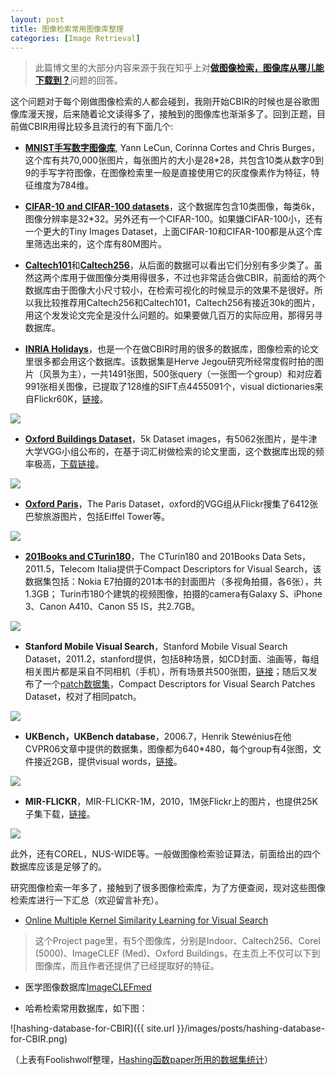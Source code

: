 ```yaml
---
layout: post
title: 图像检索常用图像库整理
categories: [Image Retrieval]
---
```


>此篇博文里的大部分内容来源于我在知乎上对[**做图像检索，图像库从哪儿能下载到？**](https://www.zhihu.com/question/25039851)问题的回答。

这个问题对于每个刚做图像检索的人都会碰到，我刚开始CBIR的时候也是谷歌图像库漫天搜，后来随着论文读得多了，接触到的图像库也渐渐多了。回到正题，目前做CBIR用得比较多且流行的有下面几个:

- [**MNIST手写数字图像库**](http://yann.lecun.com/exdb/mnist/), Yann LeCun, Corinna Cortes and Chris Burges，这个库有共70,000张图片，每张图片的大小是28*28，共包含10类从数字0到9的手写字符图像，在图像检索里一般是直接使用它的灰度像素作为特征，特征维度为784维。

- [**CIFAR-10 and CIFAR-100 datasets**](http://www.cs.toronto.edu/~kriz/cifar.html)，这个数据库包含10类图像，每类6k，图像分辨率是32*32。另外还有一个CIFAR-100。如果嫌CIFAR-100小，还有一个更大的Tiny Images Dataset，上面CIFAR-10和CIFAR-100都是从这个库里筛选出来的，这个库有80M图片。

- [**Caltech101**](http://www.vision.caltech.edu/Image_Datasets/Caltech101/)和[**Caltech256**](http://www.vision.caltech.edu/Image_Datasets/Caltech256/)，从后面的数据可以看出它们分别有多少类了。虽然这两个库用于做图像分类用得很多，不过也非常适合做CBIR，前面给的两个数据库由于图像大小尺寸较小，在检索可视化的时候显示的效果不是很好。所以我比较推荐用Caltech256和Caltech101，Caltech256有接近30k的图片，用这个发发论文完全是没什么问题的。如果要做几百万的实际应用，那得另寻数据库。

- [**INRIA Holidays**](http://lear.inrialpes.fr/people/jegou/data.php#holidays)，也是一个在做CBIR时用的很多的数据库，图像检索的论文里很多都会用这个数据库。该数据集是Herve Jegou研究所经常度假时拍的图片（风景为主），一共1491张图，500张query（一张图一个group）和对应着991张相关图像，已提取了128维的SIFT点4455091个，visual dictionaries来自Flickr60K，[链接](http://lear.inrialpes.fr/~jegou/data.php)。

![](https://pic2.zhimg.com/48e6a9ca67631ba5c8f6acd53d08c229_b.jpg)

- [**Oxford Buildings Dataset**](http://www.robots.ox.ac.uk/~vgg/data/oxbuildings/)，5k Dataset images，有5062张图片，是牛津大学VGG小组公布的，在基于词汇树做检索的论文里面，这个数据库出现的频率极高，[下载链接](https://link.zhihu.com/?target=http%3A//www.robots.ox.ac.uk/%7Evgg/data/oxbuildings/)。

![](https://pic2.zhimg.com/62eabc4c1e4a86b4642a8edb19295671_b.jpg)

- [**Oxford Paris**](http://www.robots.ox.ac.uk/~vgg/data/parisbuildings/)，The Paris Dataset，oxford的VGG组从Flickr搜集了6412张巴黎旅游图片，包括Eiffel Tower等。

![](https://pic2.zhimg.com/739a8f6986aa61c24cccb29091571955_b.jpg)

- [**201Books and CTurin180**](http://pacific.tilab.com/www/datasets/)，The CTurin180 and 201Books Data Sets，2011.5，Telecom Italia提供于Compact Descriptors for Visual Search，该数据集包括：Nokia E7拍摄的201本书的封面图片（多视角拍摄，各6张），共1.3GB； Turin市180个建筑的视频图像，拍摄的camera有Galaxy S、iPhone 3、Canon A410、Canon S5 IS，共2.7GB。

![](https://pic2.zhimg.com/2ef44eb8d73583885f5ec74c70289bfd_b.jpg)

- **Stanford Mobile Visual Search**，Stanford Mobile Visual Search Dataset，2011.2，stanford提供，包括8种场景，如CD封面、油画等，每组相关图片都是采自不同相机（手机），所有场景共500张图，[链接](https://purl.stanford.edu/rb470rw0983)；随后又发布了一个[patch数据集](https://link.zhihu.com/?target=http%3A//blackhole1.stanford.edu/ivms/Datasets.htm)，Compact Descriptors for Visual Search Patches Dataset，校对了相同patch。 

![](https://pic3.zhimg.com/5b6a84ada03551c5d16143b590812692_b.jpg)

- **UKBench，UKBench database**，2006.7，Henrik Stewénius在他CVPR06文章中提供的数据集，图像都为640*480，每个group有4张图，文件接近2GB，提供visual words，[链接](http://www.vis.uky.edu/~stewe/ukbench/)。

![](https://pic2.zhimg.com/c3e25beadb60d1a4da0817208f155b55_b.png)

- **MIR-FLICKR**，MIR-FLICKR-1M，2010，1M张Flickr上的图片，也提供25K子集下载，[链接](https://link.zhihu.com/?target=http%3A//blackhole1.stanford.edu/ivms/Datasets.htm)。

![](https://pic3.zhimg.com/edb34079eb14a8dd9e29dbb14c52d12a_b.jpg)

此外，还有COREL，NUS-WIDE等。一般做图像检索验证算法，前面给出的四个数据库应该是足够了的。

研究图像检索一年多了，接触到了很多图像检索库，为了方便查阅，现对这些图像检索库进行一下汇总（欢迎留言补充）。

- [Online Multiple Kernel Similarity Learning for Visual Search](http://omks.stevenhoi.org/)

> 这个Project page里，有5个图像库，分别是Indoor、Caltech256、Corel (5000)、ImageCLEF (Med)、Oxford Buildings，在主页上不仅可以下到图像库，而且作者还提供了已经提取好的特征。

- 医学图像数据库[ImageCLEFmed](http://ir.ohsu.edu/image/)

- 哈希检索常用数据库，如下图：

![hashing-database-for-CBIR]({{ site.url }}/images/posts/hashing-database-for-CBIR.png)

（上表有Foolishwolf整理，[Hashing函数paper所用的数据集统计](http://blog.csdn.net/foolishwolf_x/article/details/38678969)）






